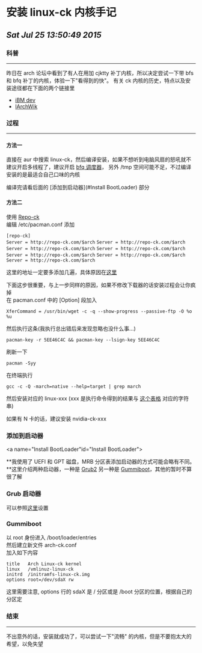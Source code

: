 # 安装 linux-ck 内核手记
## *Sat Jul 25 13:50:49 2015*

### 科普
******
昨日在 arch 论坛中看到了有人在用加 cjktty 补丁内核，所以决定尝试一下带 bfs 和 bfq 补丁的内核，体验一下"看得到的快"。
有关 ck 内核的历史，特点以及安装途径都在下面的两个链接里  
- [iBM dev](http://www.ibm.com/developerworks/cn/linux/l-cn-bfs/)
- [IArchWik](https://wiki.archlinux.org/index.php/Linux-ck)

### 过程
******
#### **方法一**

直接在 aur 中搜索 linux-ck，然后编译安装，如果不想听到电脑风扇的怒吼就不建议开启多线程了，建议开启 [bfq 调度器](http://algo.ing.unimo.it/people/paolo/disk_sched/)，
另外 /tmp 空间可能不足，不过编译安装的是最适合自己口味的内核

编译完请看后面的 [添加到启动器](#Install BootLoader) 部分

#### **方法二**

使用 [Repo-ck](https://wiki.archlinux.org/index.php/Repo-ck)  
编辑 /etc/pacman.conf 添加

`[repo-ck]`							
`Server = http://repo-ck.com/$arch`
`Server = http://repo-ck.com/$arch`
`Server = http://repo-ck.com/$arch`
`Server = http://repo-ck.com/$arch`
`Server = http://repo-ck.com/$arch`
`Server = http://repo-ck.com/$arch`
`Server = http://repo-ck.com/$arch`

这里的地址一定要多添加几遍，具体原因在[这里](https://wiki.archlinux.org/index.php/Repo-ck#Downloads_interrupt_regularly)

下面这步很重要，与上一步同样的原因，如果不修改下载器的话安装过程会让你疯掉  
在 pacman.conf 中的 [Option] 段加入

`XferCommand = /usr/bin/wget -c -q --show-progress --passive-ftp -O %o %u`

然后执行这条(我执行总出错后来发现忽略也没什么事...)

`pacman-key -r 5EE46C4C && pacman-key --lsign-key 5EE46C4C`

刷新一下

`pacman -Syy`

在终端执行  

`gcc -c -Q -march=native --help=target | grep march`

然后安装对应的 linux-xxx (xxx 是执行命令得到的结果与 [这个表格](https://wiki.archlinux.org/index.php/Repo-ck#Selecting_the_correct_CPU_optimized_package) 对应的字符串)

如果有 N 卡的话，建议安装 nvidia-ck-xxx

### 添加到启动器
<a name="Install BootLoader"id="Install BootLoader"></a>

**我使用了 UEFI 和 GPT 磁盘，MRB 分区表添加启动器的方式可能会略有不同。**这里介绍两种启动器，一种是 [Grub2](#grub) 另一种是 [Gummiboot](#gummiboot)，其他的暂时不算很了解

### Grub 启动器
<a name="grub" id="grub"></a>
可以参照[这里](https://wiki.archlinux.org/index.php/Linux-ck#Boot_loader_and_Linux-ck)设置

### Gummiboot
<a name="gummiboot" id="gummiboot"></a>
以 root 身份进入 /boot/loader/entries  
然后建立新文件 arch-ck.conf  
加入如下内容  

`title   Arch Linux-ck kernel`  
`linux   /vmlinuz-linux-ck`  
`initrd  /initramfs-linux-ck.img`  
`options root=/dev/sdaX rw`

这里需要注意, options 行的 sdaX 是 / 分区或是 /boot 分区的位置，根据自己的分区定

### 结束
******
不出意外的话，安装就成功了，可以尝试一下"流畅" 的内核，但是不要抱太大的希望，以免失望

